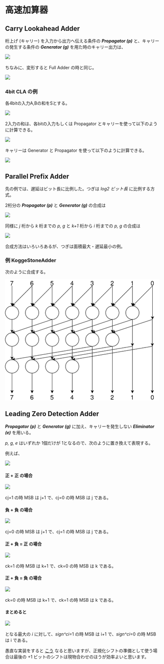 # 高速加算器

## Carry Lookahead Adder

桁上げ (キャリー) を入力から出力へ伝える条件の ***Propagator (p)*** と、キャリーの発生する条件の ***Generator (g)*** を用た時のキャリー出力は、

<!-- <div align="left"><img src="https://latex.codecogs.com/svg.latex?\\
    g = a\cdot b \\
    p = a\oplus b \\
    c_{out} = g + p\cdot c_{in}" /></div> <!-- --->

<div align="left"><img src="https://latex.codecogs.com/svg.latex?\\%20%20%20%20g%20=%20a\cdot%20b%20\\%20%20%20%20p%20=%20a\oplus%20b%20\\%20%20%20%20c_{out}%20=%20g%20+%20p\cdot%20c_{in}" /></div>

ちなみに、変形すると Full Adder の時と同じ。

<!-- <div align="left"><img src="https://latex.codecogs.com/svg.latex?\\
    = a\cdot b + (a\oplus b)\cdot c_{in} \\
    = a\cdot b + (\overline{a}\cdot b + a\cdot\overline{b})\cdot c_{in}\\
    = a\cdot b + \overline{a}\cdot b\cdot c_{in} + a\cdot\overline{b}\cdot c_{in} + a\cdot b\cdot c_{in}\\
    = a\cdot b + b\cdot c_{in} + a\cdot c_{in}
    "/></div>  <!-- --->

<div align="left"><img src="https://latex.codecogs.com/svg.latex?\\%20%20%20%20=%20a\cdot%20b%20+%20(a\oplus%20b)\cdot%20c_{in}%20\\%20%20%20%20=%20a\cdot%20b%20+%20(\overline{a}\cdot%20b%20+%20a\cdot\overline{b})\cdot%20c_{in}\\%20%20%20%20=%20a\cdot%20b%20+%20\overline{a}\cdot%20b\cdot%20c_{in}%20+%20a\cdot\overline{b}\cdot%20c_{in}%20+%20a\cdot%20b\cdot%20c_{in}\\%20%20%20%20=%20a\cdot%20b%20+%20b\cdot%20c_{in}%20+%20a\cdot%20c_{in}" /></div>

### 4bit CLA の例

各4bitの入力A,Bの和をSとする。

<div align="left"><img src="https://latex.codecogs.com/svg.latex?S%20=%20A+B+c_{in}" /></div>

2入力の和は、各bitの入力もしくは Propagator とキャリーを使って以下のように計算できる。

<!-- <div align="left"><img src="https://latex.codecogs.com/svg.latex?\\
    s_0 = a_0\oplus b_0\oplus c_{in} = p_0\oplus c_{in} \\
   	s_1 = a_1\oplus b_1\oplus c_0 = p_1\oplus c_0 \\
    s_2 = a_2\oplus b_2\oplus c_1 = p_2\oplus c_1  \\
    s_3 = a_3\oplus b_3\oplus c_2 = p_3\oplus c_2" /></div> <!-- --->

<div align="left"><img src="https://latex.codecogs.com/svg.latex?\\%20%20%20%20s_0%20=%20a_0\oplus%20b_0\oplus%20c_{in}%20=%20p_0\oplus%20c_{in}%20\\%20%20%20s_1%20=%20a_1\oplus%20b_1\oplus%20c_0%20=%20p_1\oplus%20c_0%20\\%20%20%20%20s_2%20=%20a_2\oplus%20b_2\oplus%20c_1%20=%20p_2\oplus%20c_1%20%20\\%20%20%20%20s_3=a_3\oplus%20b_3\oplus%20c_2%20=%20p_3\oplus%20c_2" /></div>

キャリーは Generator と Propagator を使って以下のように計算できる。

<!-- <div align="left"><img src="https://latex.codecogs.com/svg.latex?\\
    c_0 = g_0 + p_0\cdot c_{in} = g_0 + p_0\cdot c_{in} \\
    c_1 = g_1 + p_1\cdot c_0 = g_1 + p_1\cdot g_0 + p_1\cdot p_0 \cdot c_{in} \\
    c_2 = g_2 + p_2\cdot c_1 = g_2 + p_2\cdot g_1 + p_2\cdot p_1 \cdot g_0 + p_2\cdot p_1 \cdot p_0\cdot c_{in} \\
    c_3 = g_3 + p_3\cdot c_2 = g_3 + p_3\cdot g_2 + p_3\cdot p_2\cdot g_1 + p_3\cdot p_2\cdot p_1 \cdot g_0 + p_3\cdot p_2\cdot p_1 \cdot p_0\cdot c_{in}" /></div> <!-- --->

<div align="left"><img src="https://latex.codecogs.com/svg.latex?\\%20%20%20%20c_0%20=%20g_0%20+%20p_0\cdot%20c_{in}%20=%20g_0%20+%20p_0\cdot%20c_{in}%20\\%20%20%20%20c_1%20=%20g_1%20+%20p_1\cdot%20c_0%20=%20g_1%20+%20p_1\cdot%20g_0%20+%20p_1\cdot%20p_0%20\cdot%20c_{in}%20\\%20%20%20%20c_2%20=%20g_2%20+%20p_2\cdot%20c_1%20=%20g_2%20+%20p_2\cdot%20g_1%20+%20p_2\cdot%20p_1%20\cdot%20g_0%20+%20p_2\cdot%20p_1%20\cdot%20p_0\cdot%20c_{in}%20\\%20%20%20%20c_3%20=%20g_3%20+%20p_3\cdot%20c_2%20=%20g_3%20+%20p_3\cdot%20g_2%20+%20p_3\cdot%20p_2\cdot%20g_1%20+%20p_3\cdot%20p_2\cdot%20p_1%20\cdot%20g_0%20+%20p_3\cdot%20p_2\cdot%20p_1%20\cdot%20p_0\cdot%20c_{in}" /></div>

## Parallel Prefix Adder

先の例では、遅延はビット長に比例した。つぎは *log2 ビット長* に比例する方式。

2桁分の ***Propagator (p)*** と  ***Generator (g)*** の合成は

<!-- <div align="left"><img src="https://latex.codecogs.com/svg.latex?\\
    g_{i+1,i} = g_{i+1} + p_{i+1}\cdot g_i \\
    p_{i+1,i} = p_{i+1}\cdot p_i" /></div> <!-- --->

<div align="left"><img src="https://latex.codecogs.com/svg.latex?\\%20%20%20%20g_{i+1,i}%20=%20g_{i+1}%20+%20p_{i+1}\cdot%20g_i%20\\%20%20%20%20p_{i+1,i}%20=%20p_{i+1}\cdot%20p_i" /></div>

同様に *j* 桁から *k* 桁までの *p, g* と *k+1* 桁から *i* 桁までの *p, g* の合成は

<!-- <div align="left"><img src="https://latex.codecogs.com/svg.latex?\\
    g_{i,j} = g_{i,k+1} + p_{i,k+1}\cdot g_{k,j} \\
    p_{i,j} = p_{i,k+1}\cdot p_{k,j}" /></div> <!-- --->

<div align="left"><img src="https://latex.codecogs.com/svg.latex?\\%20%20%20%20g_{i,j}%20=%20g_{i,k+1}%20+%20p_{i,k+1}\cdot%20g_{k,j}%20\\%20%20%20%20p_{i,j}%20=%20p_{i,k+1}\cdot%20p_{k,j}" /></div>

合成方法はいろいろあるが、つぎは面積最大・遅延最小の例。

### 例 KoggeStoneAdder

次のように合成する。

![](ksa.svg)

## Leading Zero Detection Adder

***Propagator (p)*** と ***Generator (g)*** に加え、キャリーを発生しない ***Eliminator (e)*** を用いる。

*p, g, e* はいずれか 1個だけが 1となるので、次のように置き換えて表現する。

例えば、

<!-- <div align="left"><img src="https://latex.codecogs.com/svg.latex?\\
    \begin{array}{rr} \\
		& 1010\\
	{+}	& 0011\\
    \hline
		& pegp\\
\end{array}" /></div> <!-- --->

<div align="left"><img src="https://latex.codecogs.com/svg.latex?\\%20%20%20%20\begin{array}{rr}%20\\&%201010\\{+}&%200011\\%20%20%20%20\hline&%20pegp\\\end{array}" /></div>

#### 正 + 正 の場合

<div align="left"><img src="https://latex.codecogs.com/svg.latex?e_i,\cdots,e_{j+1},\overline{e}_j,\cdots" /></div>

cj=1 の時 MSB は j+1 で、cj=0 の時 MSB は j である。

#### 負 + 負 の場合

<div align="left"><img src="https://latex.codecogs.com/svg.latex?g_i,\cdots,g_{j+1},\overline{g}_j,\cdots" /></div>

cj=0 の時 MSB は j+1 で、cj=1 の時 MSB は j である。

#### 正 + 負 = 正 の場合

<div align="left"><img src="https://latex.codecogs.com/svg.latex?p_i,\cdots,p_{j+2},g_{j+1},e_j,\cdots,e_{k+1},\overline{e}_k,\cdots" /></div>

ck=1 の時 MSB は k+1 で、ck=0 の時 MSB は k である。

#### 正 + 負 = 負 の場合

<div align="left"><img src="https://latex.codecogs.com/svg.latex?p_i,\cdots,p_{j+2},e_{j+1},g_j,\cdots,g_{k+1},\overline{g}_k,\cdots" /></div>

ck=0 の時 MSB は k+1 で、ck=1 の時 MSB は k である。

#### まとめると

<!-- <div align="left"><img src="https://latex.codecogs.com/svg.latex?\\
    \overline{p_{i+1}}\cdot((p_{i+2}\oplus g_{i+1}\oplus g_i) + (p_{i+2}\oplus e_{i+1}\oplus e_i)) = 1" /></div> <!-- --->

<div align="left"><img src="https://latex.codecogs.com/svg.latex?\\%20%20%20%20\overline{p_{i+1}}\cdot((p_{i+2}\oplus%20g_{i+1}\oplus%20g_i)%20+%20(p_{i+2}\oplus%20e_{i+1}\oplus%20e_i))%20=%201" /></div>

となる最大の *i* に対して、*sign^ci*=1 の時 MSB は i+1 で、*sign^ci*=0 の時 MSB は i である。

愚直な実装をすると [こう](https://github.com/tom01h/TIL/blob/1043fd14e0fae60c8c98bedfd7fb733981fa8219/adder/LeadingZeroDetectionAdder/lza.v) なると思いますが、正規化シフトの準備として使う場合は最後の +1 ビットのシフトは現物合わせのほうが効率よいと思います。